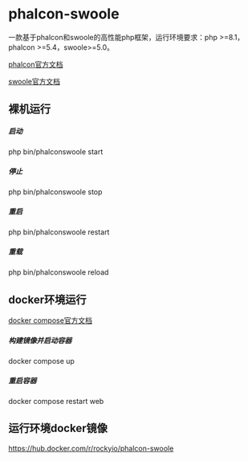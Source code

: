 # phalcon-swoole
一款基于phalcon和swoole的高性能php框架，运行环境要求：php >=8.1，phalcon >=5.4，swoole>=5.0。

[phalcon官方文档](https://docs.phalcon.io/5.4/installation/)

[swoole官方文档](https://wiki.swoole.com/)

## 裸机运行
##### 启动
php bin/phalconswoole start
##### 停止
php bin/phalconswoole stop
##### 重启
php bin/phalconswoole restart
##### 重载
php bin/phalconswoole reload

## docker环境运行
[docker compose官方文档](https://docs.docker.com/compose/)
##### 构建镜像并启动容器
docker compose up
##### 重启容器
docker compose restart web
## 运行环境docker镜像
https://hub.docker.com/r/rockyio/phalcon-swoole


